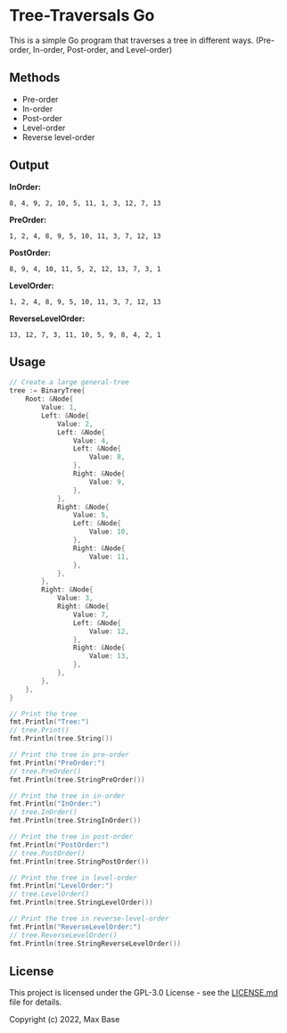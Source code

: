 # Tree-Traversals Go

This is a simple Go program that traverses a tree in different ways. (Pre-order, In-order, Post-order, and Level-order)

## Methods

- Pre-order
- In-order
- Post-order
- Level-order
- Reverse level-order

## Output

**InOrder:**

```
8, 4, 9, 2, 10, 5, 11, 1, 3, 12, 7, 13
```

**PreOrder:**

```
1, 2, 4, 8, 9, 5, 10, 11, 3, 7, 12, 13
```

**PostOrder:**

```
8, 9, 4, 10, 11, 5, 2, 12, 13, 7, 3, 1
```

**LevelOrder:**

```
1, 2, 4, 8, 9, 5, 10, 11, 3, 7, 12, 13
```

**ReverseLevelOrder:**

```
13, 12, 7, 3, 11, 10, 5, 9, 8, 4, 2, 1
```

## Usage

```go
// Create a large general-tree
tree := BinaryTree{
    Root: &Node{
        Value: 1,
        Left: &Node{
            Value: 2,
            Left: &Node{
                Value: 4,
                Left: &Node{
                    Value: 8,
                },
                Right: &Node{
                    Value: 9,
                },
            },
            Right: &Node{
                Value: 5,
                Left: &Node{
                    Value: 10,
                },
                Right: &Node{
                    Value: 11,
                },
            },
        },
        Right: &Node{
            Value: 3,
            Right: &Node{
                Value: 7,
                Left: &Node{
                    Value: 12,
                },
                Right: &Node{
                    Value: 13,
                },
            },
        },
    },
}

// Print the tree
fmt.Println("Tree:")
// tree.Print()
fmt.Println(tree.String())

// Print the tree in pre-order
fmt.Println("PreOrder:")
// tree.PreOrder()
fmt.Println(tree.StringPreOrder())

// Print the tree in in-order
fmt.Println("InOrder:")
// tree.InOrder()
fmt.Println(tree.StringInOrder())

// Print the tree in post-order
fmt.Println("PostOrder:")
// tree.PostOrder()
fmt.Println(tree.StringPostOrder())

// Print the tree in level-order
fmt.Println("LevelOrder:")
// tree.LevelOrder()
fmt.Println(tree.StringLevelOrder())

// Print the tree in reverse-level-order
fmt.Println("ReverseLevelOrder:")
// tree.ReverseLevelOrder()
fmt.Println(tree.StringReverseLevelOrder())
```

## License

This project is licensed under the GPL-3.0 License - see the [LICENSE.md](LICENSE.md) file for details.

Copyright (c) 2022, Max Base
